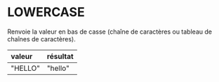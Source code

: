 # LOWERCASE

Renvoie la valeur en bas de casse \(chaîne de caractères ou tableau de chaînes de caractères\).

| valeur | résultat |
| :--- | :--- |
| "HELLO" | "hello" |



